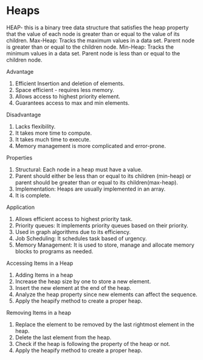 # Heaps
HEAP- this is a binary tree data structure that satisfies the heap property that the value of each node is greater than or equal to the value of its children.
Max-Heap: Tracks the maximum values in a data set. Parent node is greater than or equal to the children node.
Min-Heap: Tracks the minimum values in a data set. Parent node is less than or equal to the children node.

 Advantage
1. Efficient Insertion and deletion of elements.
2. Space efficient - requires less memory.
3. Allows access to highest priority element.
4. Guarantees access to max and min elements.

Disadvantage
1. Lacks flexibility.
2. It takes more time to compute.
3. It takes much time to execute.
4. Memory management is more complicated and error-prone. 

Properties
1. Structural: Each node in a heap must have a value.
2. Parent should either be less than or equal to its children (min-heap) or parent should be greater than or equal to its children(max-heap).
3. Implementation:  Heaps are usually implemented in an array.
4. It is complete.

Application
1. Allows efficient access to highest priority task.
2. Priority queues: It implements priority queues based on their priority.
3. Used in graph algorithms due to its efficiency.
4. Job Scheduling: It schedules task based of urgency. 
5. Memory Management: It is used to store, manage and allocate memory blocks to programs as needed.

Accessing Items in a Heap 
1. Adding Items in a heap
2. Increase the heap size by one to store a new element.
3. Insert the new element at the end of the heap.
4. Analyze the heap property since new elements can affect the sequence.
5. Apply the heapify method to create a proper heap.

Removing Items in a heap
1. Replace the element to be removed by the last rightmost element in the heap.
2. Delete the last element from the heap.
3. Check if the heap is following the property of the heap or not. 
4. Apply the heapify method to create a proper heap.
